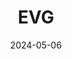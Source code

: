 ---  
layout: startup_page  
title: "EVG"  
id: "evg.co"  
permalink: "/evgevg.co05062024/"  
website: "https://www.evg.co/"  
funding_round: "Strategic Investment"  
funding_amount: ""  
investors: "OKX Ventures"  
about: "Everest Ventures Group (EVG) is a Web3 operating group focused on mass adoption of Web3 technologies. They build and invest in a diverse portfolio of products across various digital interaction use cases, including SocialFi and GameFi projects. EVG boasts a team of 300 builders and has a history of investing in and contributing to over 100 global projects."  
markets: "Web3, SocialFi, GameFi, Technology, Information and Internet"  
hq: "Hong Kong, Hong Kong"  
founded_year: "2017"  
linkedin: "https://hk.linkedin.com/company/everest-ventures-group"  
twitter: ""  
instagram: ""  
facebook: ""  
crunchbase: "https://www.crunchbase.com/organization/everest-ventures-group?utm_source=linkedin&utm_medium=referral&utm_campaign=linkedin_companies&utm_content=profile_cta_anon&trk=funding_crunchbase"  
pitchbook: ""  

date_display: "06-May-2024"  
date: "2024-05-06"

# SEO Optimization  
meta_title: "EVG - Strategic Investment"  
meta_description: "EVG, Everest Ventures Group (EVG) is a Web3 operating group focused on mass adoption of Web3 technologies. They build and invest in a diverse portfolio of ..."  
meta_keywords: "EVG, Web3, SocialFi, GameFi, Technology, Information and Internet, Strategic Investment funding"  
canonical_url: "https://startup.projectstartups.com/evgevg.co05062024/"  
---